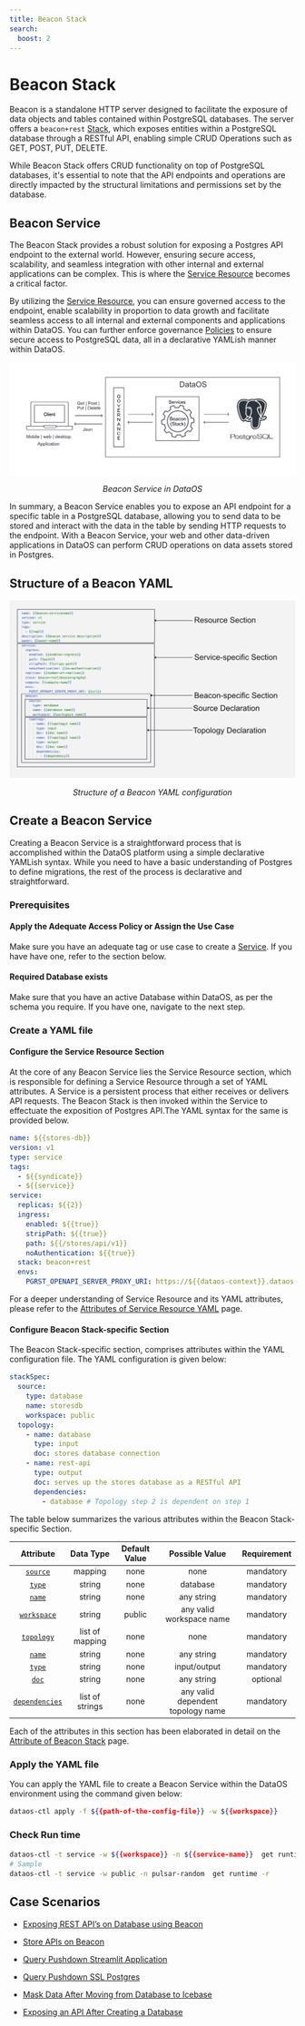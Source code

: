 ```yaml
---
title: Beacon Stack
search:
  boost: 2
---
```


# Beacon Stack

Beacon is a standalone HTTP server designed to facilitate the exposure of data objects and tables contained within PostgreSQL databases. The server offers a `beacon+rest` [Stack](/resources/stacks/), which exposes entities within a PostgreSQL database through a RESTful API, enabling simple CRUD Operations such as GET, POST, PUT, DELETE.

<aside class=callout>

While Beacon Stack offers CRUD functionality on top of PostgreSQL databases, it's essential to note that the API endpoints and operations are directly impacted by the structural limitations and permissions set by the database. 

</aside>

## Beacon Service

The Beacon Stack provides a robust solution for exposing a Postgres API endpoint to the external world. However, ensuring secure access, scalability, and seamless integration with other internal and external applications can be complex. This is where the [Service Resource](/resources/service/) becomes a critical factor.

By utilizing the [Service Resource](/resources/service/), you can ensure governed access to the endpoint, enable scalability in proportion to data growth and facilitate seamless access to all internal and external components and applications within DataOS. You can further enforce governance [Policies](/resources/policy/) to ensure secure access to PostgreSQL data, all in a declarative YAMLish manner within DataOS. 

![beacon](/resources/stacks/beacon/beacon.png)

<center><i>Beacon Service in DataOS</i></center>

In summary, a Beacon Service enables you to expose an API endpoint for a specific table in a PostgreSQL database, allowing you to send data to be stored and interact with the data in the table by sending HTTP requests to the endpoint. With a Beacon Service, your web and other data-driven applications in DataOS can perform CRUD operations on data assets stored in Postgres.

## Structure of a Beacon YAML

![Beacon YAML Configuration Syntax](/resources/stacks/beacon/beacon_syntax.png)

<center><i>Structure of a Beacon YAML configuration</i></center>

## Create a Beacon Service

Creating a Beacon Service is a straightforward process that is accomplished within the DataOS platform using a simple declarative YAMLish syntax. While you need to have a basic understanding of Postgres to define migrations, the rest of the process is declarative and straightforward. 

### **Prerequisites**

#### **Apply the Adequate Access Policy or Assign the Use Case**

Make sure you have an adequate tag or use case to create a [Service](/resources/service/). If you have have one, refer to the section below.

#### **Required Database exists**

Make sure that you have an active Database within DataOS, as per the schema you require. If you have one, navigate to the next step.

### **Create a YAML file**

#### **Configure the Service Resource Section**

At the core of any Beacon Service lies the Service Resource section, which is responsible for defining a Service Resource through a set of YAML attributes. A Service is a persistent process that either receives or delivers API requests. The Beacon Stack is then invoked within the Service to effectuate the exposition of Postgres API.The YAML syntax for the same is provided below.

```yaml
name: ${{stores-db}}
version: v1 
type: service 
tags: 
  - ${{syndicate}}
  - ${{service}}
service: 
  replicas: ${{2}} 
  ingress: 
    enabled: ${{true}} 
    stripPath: ${{true}} 
    path: ${{/stores/api/v1}} 
    noAuthentication: ${{true}} 
  stack: beacon+rest 
  envs: 
    PGRST_OPENAPI_SERVER_PROXY_URI: https://${{dataos-context}}.dataos.app/${{database-path}} # e.g. https://adapting-spaniel.dataos.app/stores/api/v1/
```

For a deeper understanding of Service Resource and its YAML attributes, please refer to the [Attributes of Service Resource YAML](/resources/service/configurations/) page.

#### **Configure Beacon Stack-specific Section**

The Beacon Stack-specific section, comprises attributes within the YAML configuration file. The YAML configuration is given below:

```yaml
stackSpec:
  source:
    type: database 
    name: storesdb 
    workspace: public
  topology:
    - name: database
      type: input 
      doc: stores database connection 
    - name: rest-api
      type: output
      doc: serves up the stores database as a RESTful API
      dependencies:
        - database # Topology step 2 is dependent on step 1
```

The table below summarizes the various attributes within the Beacon Stack-specific Section.

<div style="text-align: center;" markdown="1">

| Attribute | Data Type | Default Value | Possible Value | Requirement |
| --- | --- | --- | --- | --- |
| [`source`](/resources/stacks/beacon/configurations/#source) | mapping | none | none | mandatory |
| [`type`](/resources/stacks/beacon/configurations/#type) | string | none | database | mandatory |
| [`name`](/resources/stacks/beacon/configurations/#name) | string | none | any string | mandatory |
| [`workspace`](/resources/stacks/beacon/configurations/#workspace) | string | public | any valid workspace name | mandatory |
| [`topology`](/resources/stacks/beacon/configurations/#topology) | list of mapping | none | none | mandatory |
| [`name`](/resources/stacks/beacon/configurations/#name-1) | string | none | any string | mandatory |
| [`type`](/resources/stacks/beacon/configurations/#type-1) | string | none | input/output | mandatory |
| [`doc`](/resources/stacks/beacon/configurations/#doc) | string | none | any string | optional |
| [`dependencies`](/resources/stacks/beacon/configurations/#dependencies) | list of strings | none | any valid dependent topology name | mandatory |

</div>

Each of the attributes in this section has been elaborated in detail on the [Attribute of Beacon Stack](/resources/stacks/beacon/configurations/) page.

### **Apply the YAML file**

You can apply the YAML file to create a Beacon Service within the DataOS environment using the command given below:

```bash
dataos-ctl apply -f ${{path-of-the-config-file}} -w ${{workspace}}
```

### **Check Run time**

```bash
dataos-ctl -t service -w ${{workspace}} -n ${{service-name}}  get runtime -r
# Sample
dataos-ctl -t service -w public -n pulsar-random  get runtime -r
```


## Case Scenarios

- [Exposing REST API’s on Database using Beacon](/resources/stacks/beacon/exposing_rest_apis_on_database_using_beacon/)

- [Store APIs on Beacon ](/resources/stacks/beacon/store_apis_on_beacon/)

- [Query Pushdown Streamlit Application ](/resources/stacks/beacon/query_pushdown_streamlit_application/)

- [Query Pushdown SSL Postgres](/resources/stacks/beacon/query_pushdown_ssl_postgres/)

- [Mask Data After Moving from Database to Icebase ](/resources/stacks/beacon/mask_data_after_moving_from_database_to_icebase/)

- [Exposing an API After Creating a Database ](/resources/stacks/beacon/exposing_an_api_after_creating_a_database/)
